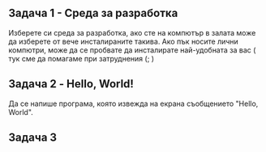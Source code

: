 ## Задача 1 - Среда за разработка

Изберете си среда за разработка, ако сте на компютър в залата може да изберете от вече инсталираните такива. Ако пък носите лични 
компютри, може да се пробвате да инсталирате най-удобната за вас ( тук сме да помагаме при затруднения (; )

## Задача 2 - Hello, World!  

Да се напише програма, която извежда на екрана съобщението "Hello, World".

## Задача 3
